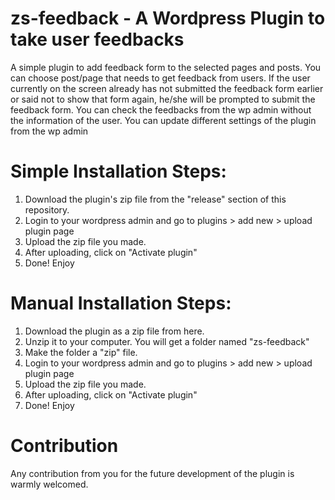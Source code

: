 # zs-feedback - A Wordpress Plugin to take user feedbacks
A simple plugin to add feedback form to the selected pages and posts. You can choose post/page that needs to get feedback from users. If the user currently on the screen already has not submitted the feedback form earlier or said not to show that form again, he/she will be prompted to submit the feedback form. You can check the feedbacks from the wp admin without the information of the user. You can update different settings of the plugin from the wp admin

# Simple Installation Steps:
1. Download the plugin's zip file from the "release" section of this repository.
2. Login to your wordpress admin and go to plugins > add new > upload plugin page
3. Upload the zip file you made.
4. After uploading, click on "Activate plugin"
5. Done! Enjoy

# Manual Installation Steps:
1. Download the plugin as a zip file from here.
2. Unzip it to your computer. You will get a folder named "zs-feedback"
3. Make the folder a "zip" file.
4. Login to your wordpress admin and go to plugins > add new > upload plugin page
5. Upload the zip file you made.
6. After uploading, click on "Activate plugin"
7. Done! Enjoy

# Contribution
Any contribution from you for the future development of the plugin is warmly welcomed.
